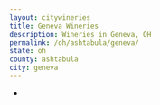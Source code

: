 ```yaml
---
layout: citywineries
title: Geneva Wineries
description: Wineries in Geneva, OH
permalink: /oh/ashtabula/geneva/
state: oh
county: ashtabula
city: geneva
---
```

-
